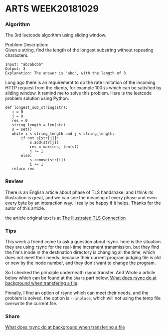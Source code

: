 # ARTS WEEK20181029

### Algorithm
   The 3rd leetcode algorithm using sliding window.
   
   Problem Description:  
   Given a string, find the length of the longest substring without repeating characters.
   
```
Input: "abcabcbb"
Output: 3 
Explanation: The answer is "abc", with the length of 3.
```

   Long ago there is an requirement to do the rate limitation of the incoming HTTP request from the clients, for example 100r/s which can be satisfied by sliding window. It remind me to solve this problem. Here is the leetcode problem solution using Python:
   
 ```
 def longest_sub_string(str):
 	i = 0
 	j = 0
 	res = 0
 	string_length = len(str)
 	s = set()
 	while i < string_length and j < string_length:
 		if not s[str[j]]:
 			s.add(str[j])
 			res = max(res, len(s))
 			j += 1
 		else:
 			s.remove(str[i])
 			i += 1
 	return res
 ```
  
### Review
  There is an English article about phase of TLS handshake, and I think its illustration is great, and we can see the meaning of every phase and even every byte by an interaction way. I really be happy if it helps. Thanks for the autor of this article.
  
  the article original text is at
  [The Illustrated TLS Connection](https://tls.ulfheim.net/)
  
### Tips
  This week a friend come to ask a question about rsync.  here is the situation. they are using rsync for the real-time increment transmission. but they find the file's inode in the destination directory is changing all the time, which does not meet their needs.  because their current program judging file is old or new by the inode number, and they don't want to change the program.

  So I checked the principle underneath rsync transfer. And Wrote a article below which can be found at the `Share` part below,  [What does rsync do at background when transfering a file](https://github.com/herozgx/arts/blob/master/WEEK20181030/rsync.md).

  Finnally, I find an option of rsync which can meet their needs, and the problem is solved.  the option is `--inplace`, which will not using the temp file overwrite the current file.
  
### Share
  [What does rsync do at background when transfering a file](https://github.com/herozgx/arts/blob/master/WEEK20181029/rsync.md)

